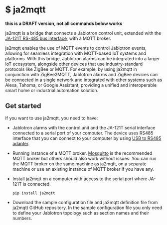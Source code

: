 # $ ja2mqtt

**this is a DRAFT version, not all commands below works**

ja2mqtt is a bridge that connects a Jablotron control unit, extended with the [JA-121T RS-485 bus interface](https://www.jablotron.com/en/produkt/rs-485-bus-interface-426/), with a MQTT broker.

ja2mqtt enables the use of MQTT events to control Jablotron events, allowing for seamless integration with MQTT-based IoT systems and platforms. With this bridge, Jablotron alarms can be integrated into a larger IoT ecosystem, alongside other devices that use industry-standard protocols like ZigBee or MQTT. For example, by using ja2mqtt in conjunction with ZigBee2MQTT, Jablotron alarms and ZigBee devices can be connected in a single network and integrated with other systems such as Alexa, Tahoma, or Google Assistant, providing a unified and interoperable smart home or industrial automation solution.

## Get started

If you want to use ja2mqtt, you need to have:

* Jablotron alarms with the control unit and the JA-121T serial interface connected to a serial port of your computer. The device uses RS485 interface that you can connect to your computer by using [USB to RS485 adapter](https://www.aliexpress.com/w/wholesale-ch340-usb-rs485.html).

* Running instance of a MQTT broker. [Mosquitto](https://mosquitto.org/) is the recommended MQTT broker but others should also work without issues. You can run the MQTT broker on the same machine as ja2mqtt, on a separate machine or use an axisting instance of MQTT broker if you have any.

* Install ja2mqtt on a computer with access to the serial port where JA-121T is connected.

  ```
  pip install ja2mqtt
  ```

* Download the sample configuration file and ja2mqtt definition file from ja2mqtt GitHub repository. In the sample configuration file you only need to define your Jablotron topology such as section names and their numbers.   
